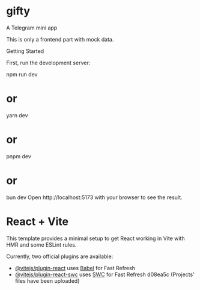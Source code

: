 # gifty
A Telegram mini app

This is only a frontend part with mock data.

Getting Started

First, run the development server:

npm run dev
# or
yarn dev
# or
pnpm dev
# or
bun dev
Open http://localhost:5173 with your browser to see the result.


# React + Vite

This template provides a minimal setup to get React working in Vite with HMR and some ESLint rules.

Currently, two official plugins are available:

- [@vitejs/plugin-react](https://github.com/vitejs/vite-plugin-react/blob/main/packages/plugin-react/README.md) uses [Babel](https://babeljs.io/) for Fast Refresh
- [@vitejs/plugin-react-swc](https://github.com/vitejs/vite-plugin-react-swc) uses [SWC](https://swc.rs/) for Fast Refresh
 d08ea5c (Projects' files have been uploaded)
